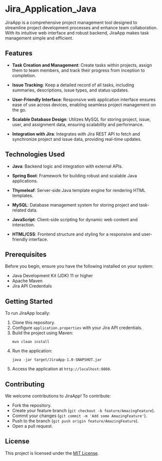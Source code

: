 # Jira_Application_Java
JiraApp is a comprehensive project management tool designed to streamline project development processes and enhance team collaboration. With its intuitive web interface and robust backend, JiraApp makes task management simple and efficient.

## Features

- **Task Creation and Management**: Create tasks within projects, assign them to team members, and track their progress from inception to completion.
  
- **Issue Tracking**: Keep a detailed record of all tasks, including summaries, descriptions, issue types, and status updates.

- **User-Friendly Interface**: Responsive web application interface ensures ease of use across devices, enabling seamless project management on the go.

- **Scalable Database Design**: Utilizes MySQL for storing project, issue, user, and assignment data, ensuring scalability and performance.

- **Integration with Jira**: Integrates with Jira REST API to fetch and synchronize project and issue data, providing real-time updates.

## Technologies Used

- **Java**: Backend logic and integration with external APIs.
  
- **Spring Boot**: Framework for building robust and scalable Java applications.
  
- **Thymeleaf**: Server-side Java template engine for rendering HTML templates.
  
- **MySQL**: Database management system for storing project and task-related data.

- **JavaScript**: Client-side scripting for dynamic web content and interaction.
  
- **HTML/CSS**: Frontend structure and styling for a responsive and user-friendly interface.

## Prerequisites

Before you begin, ensure you have the following installed on your system:

- Java Development Kit (JDK) 11 or higher
- Apache Maven
- Jira API Credentials

## Getting Started

To run JiraApp locally:
1. Clone this repository.
2. Configure `application.properties` with your Jira API credentials.
3. Build the project using Maven:
   ```
   mvn clean install
   ```
4. Run the application:
   ```
   java -jar target/JiraApp-1.0-SNAPSHOT.jar
   ```
5. Access the application at `http://localhost:8080`.

## Contributing

We welcome contributions to JiraApp! To contribute:
- Fork the repository.
- Create your feature branch (`git checkout -b feature/AmazingFeature`).
- Commit your changes (`git commit -m 'Add some AmazingFeature'`).
- Push to the branch (`git push origin feature/AmazingFeature`).
- Open a pull request.

## License

This project is licensed under the [MIT License](LICENSE).
